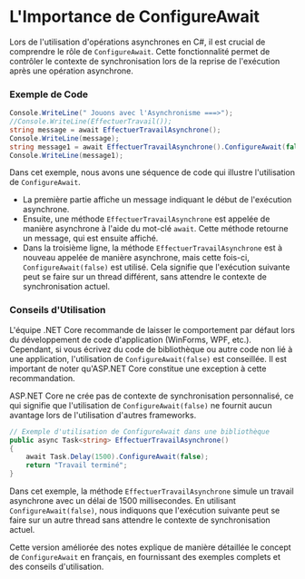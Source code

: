 # L'Importance de ConfigureAwait

Lors de l'utilisation d'opérations asynchrones en C#, il est crucial de comprendre le rôle de `ConfigureAwait`. Cette fonctionnalité permet de contrôler le contexte de synchronisation lors de la reprise de l'exécution après une opération asynchrone.

### Exemple de Code

```csharp
Console.WriteLine(" Jouons avec l'Asynchronisme ===>");
//Console.WriteLine(EffectuerTravail());
string message = await EffectuerTravailAsynchrone();
Console.WriteLine(message);
string message1 = await EffectuerTravailAsynchrone().ConfigureAwait(false);
Console.WriteLine(message1);
```

Dans cet exemple, nous avons une séquence de code qui illustre l'utilisation de `ConfigureAwait`.

- La première partie affiche un message indiquant le début de l'exécution asynchrone.
- Ensuite, une méthode `EffectuerTravailAsynchrone` est appelée de manière asynchrone à l'aide du mot-clé `await`. Cette méthode retourne un message, qui est ensuite affiché.
- Dans la troisième ligne, la méthode `EffectuerTravailAsynchrone` est à nouveau appelée de manière asynchrone, mais cette fois-ci, `ConfigureAwait(false)` est utilisé. Cela signifie que l'exécution suivante peut se faire sur un thread différent, sans attendre le contexte de synchronisation actuel.

### Conseils d'Utilisation

L'équipe .NET Core recommande de laisser le comportement par défaut lors du développement de code d'application (WinForms, WPF, etc.). Cependant, si vous écrivez du code de bibliothèque ou autre code non lié à une application, l'utilisation de `ConfigureAwait(false)` est conseillée. Il est important de noter qu'ASP.NET Core constitue une exception à cette recommandation.

ASP.NET Core ne crée pas de contexte de synchronisation personnalisé, ce qui signifie que l'utilisation de `ConfigureAwait(false)` ne fournit aucun avantage lors de l'utilisation d'autres frameworks.

```csharp
// Exemple d'utilisation de ConfigureAwait dans une bibliothèque
public async Task<string> EffectuerTravailAsynchrone()
{
    await Task.Delay(1500).ConfigureAwait(false);
    return "Travail terminé";
}
```

Dans cet exemple, la méthode `EffectuerTravailAsynchrone` simule un travail asynchrone avec un délai de 1500 millisecondes. En utilisant `ConfigureAwait(false)`, nous indiquons que l'exécution suivante peut se faire sur un autre thread sans attendre le contexte de synchronisation actuel.

Cette version améliorée des notes explique de manière détaillée le concept de `ConfigureAwait` en français, en fournissant des exemples complets et des conseils d'utilisation.